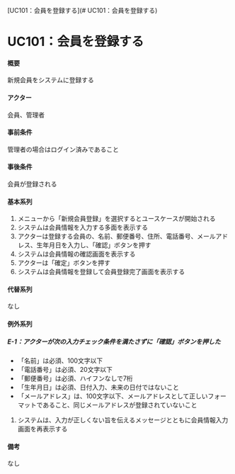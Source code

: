 [UC101：会員を登録する](# UC101：会員を登録する)

# UC101：会員を登録する

#### 概要
新規会員をシステムに登録する
#### アクター
会員、管理者
#### 事前条件
管理者の場合はログイン済みであること
#### 事後条件
会員が登録される

#### 基本系列
1. メニューから「新規会員登録」を選択するとユースケースが開始される
1. システムは会員情報を入力する多面を表示する
1. アクターは登録する会員の、名前、郵便番号、住所、電話番号、メールアドレス、生年月日を入力し、「確認」ボタンを押す
1. システムは会員情報の確認画面を表示する
1. アクターは「確定」ボタンを押す
1. システムは会員情報を登録して会員登録完了画面を表示する

#### 代替系列
なし

#### 例外系列
##### E-1：アクターが次の入力チェック条件を満たさずに「確認」ボタンを押した
- 「名前」は必須、100文字以下
- 「電話番号」は必須、20文字以下
- 「郵便番号」は必須、ハイフンなしで7桁
- 「生年月日」は必須、日付入力、未来の日付ではないこと
- 「メールアドレス」は、100文字以下、メールアドレスとして正しいフォーマットであること、同じメールアドレスが登録されていないこと

1. システムは、入力が正しくない旨を伝えるメッセージとともに会員情報入力画面を再表示する

#### 備考
なし

